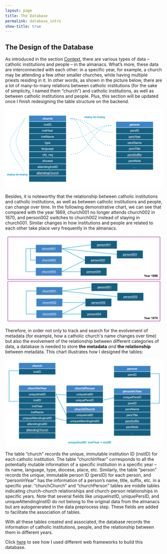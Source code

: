 ```yaml
---
layout: page
title: The Database
permalink: database_intro
show-title: true
---
```


## The Design of the Database

As introduced in the section [Context](https://yuchenx063.github.io/template/context), there are various types of data – catholic institutions and people – in the almanacs. What’s more, these data are interconnected with each other: in a specific year, for example, a church may be attending a few other smaller churches, while having multiple priests residing in it. In other words, as shown in the picture below, there are a lot of many-to-many relations between catholic institutions (for the sake of simplicity, I named them “church”) and catholic institutions, as well as between catholic institutions and people. Plus, this section will be updated once I finish redesigning the table structure on the backend.

<p align="center">
    <img src="assets/img/data_relationship.png" width="700"/>
</p>

Besides, it is noteworthy that the relationship between catholic institutions and catholic institutions, as well as between catholic institutions and people, can change over time. In the following demonstrative chart, we can see that compared with the year 1869, church001 no longer attends church002 in 1870, and person002 switches to church002 instead of staying in church001. Similar changes in how institutions and people are related to each other take place very frequently in the almanacs.

<p align="center">
    <img src="assets/img/data relationship_2.png" width="700"/>
</p>

Therefore, in order not only to track and search for the evolvement of metadata (for example, how a catholic church's name changes over time) but also the evolvement of the relationship between different categories of data, a database is needed to store **the metadata** *and* **the relationship** between metadata. This chart illustrates how I designed the tables:

<p align="center">
    <img src="assets/img/tables.png" width="700"/>
</p>

The table “church” records the unique, immutable institution ID (instID) for each catholic institution. The table “churchInYear” corresponds to all the potentially mutable information of a specific institution in a specific year – its name, language, type, diocese, place, etc. Similarly, the table “person” records the unique, immutable person ID (persID) for each person, and “personInYear” has the information of a person’s name, title, suffix, etc. in a specific year. “churchChurch” and “churchPerson” tables are middle tables indicating church-church relationships and church-person relationships in specific years. Note that several fields like uniqueInstID, uniquePersID, and uniqueAttendingInstID do not belong to the original data from the almanacs but are autogenerated in the data preprocess step. These fields are added to facilitate the association of tables. 

With all these tables created and associated, the database records the information of catholic institutions, people, and the relationship between them in different years.

Click [here](https://yuchenx063.github.io/template/web_frameworks) to see how I used different web frameworks to build this database.

